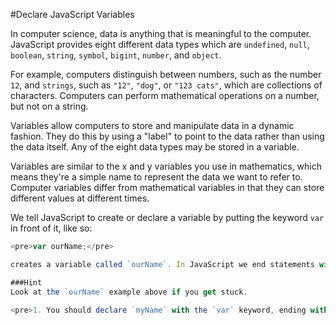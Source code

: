 #Declare JavaScript Variables

In computer science, data is anything that is meaningful to the computer. JavaScript provides eight different data types which are `undefined`, `null`, `boolean`, `string`, `symbol`, `bigint`, `number`, and `object`.

For example, computers distinguish between numbers, such as the number `12`, and `strings`, such as `"12"`, `"dog"`, or `"123 cats"`, which are collections of characters. Computers can perform mathematical operations on a number, but not on a string.

Variables allow computers to store and manipulate data in a dynamic fashion. They do this by using a "label" to point to the data rather than using the data itself. Any of the eight data types may be stored in a variable.

Variables are similar to the x and y variables you use in mathematics, which means they're a simple name to represent the data we want to refer to. Computer variables differ from mathematical variables in that they can store different values at different times.

We tell JavaScript to create or declare a variable by putting the keyword `var` in front of it, like so:
```javascript
<pre>var ourName;</pre>

creates a variable called `ourName`. In JavaScript we end statements with semicolons. Variable names can be made up of numbers, letters, and `$` or `_`, but may not contain spaces or start with a number.

###Hint
Look at the `ourName` example above if you get stuck.

<pre>1. You should declare `myName` with the `var` keyword, ending with a semicolon</pre>

